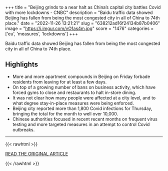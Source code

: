 +++
title = "Beijing grinds to a near halt as China’s capital city battles Covid with more lockdowns - CNBC"
description = "Baidu traffic data showed Beijing has fallen from being the most congested city in all of China to 74th place."
date = "2022-11-26 13:21:21"
slug = "638212ad16f24134b87b0406"
image = "https://i.imgur.com/vO1as4m.jpg"
score = "1476"
categories = ['eu', 'measures', 'lockdowns']
+++

Baidu traffic data showed Beijing has fallen from being the most congested city in all of China to 74th place.

## Highlights

- More and more apartment compounds in Beijing on Friday forbade residents from leaving for at least a few days.
- On top of a growing number of bans on business activity, which have forced gyms to close and restaurants to halt in-store dining.
- It was not clear how many people were affected at a city level, and to what degree stay-in-place measures were being enforced.
- Beijing city reported more than 1,800 Covid infections for Thursday, bringing the total for the month to well over 10,000.
- Chinese authorities focused in recent recent months on frequent virus testing and more targeted measures in an attempt to control Covid outbreaks.

---

{{< rawhtml >}}
  <p class="article-category">
    <a target="_blank" href="https://www.cnbc.com/2022/11/25/chinas-capital-city-beijing-battles-covid-with-more-apartment-lockdowns.html">READ THE ORIGINAL ARTICLE</a>
  </p>
{{< /rawhtml >}}
